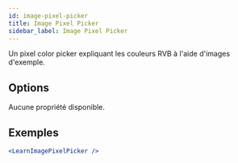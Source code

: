 ```yaml
---
id: image-pixel-picker
title: Image Pixel Picker
sidebar_label: Image Pixel Picker
---
```


Un pixel color picker expliquant les couleurs RVB à l'aide d'images d'exemple.

## Options

Aucune propriété disponible.

## Exemples

```jsx live
<LearnImagePixelPicker />
```

